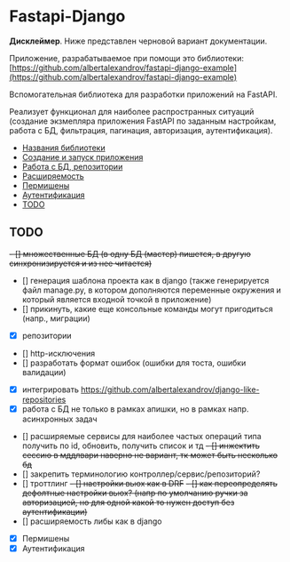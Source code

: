 # Fastapi-Django

**Дисклеймер**. Ниже представлен черновой вариант документации.

Приложение, разрабатываемое при помощи это библиотеки: [https://github.com/albertalexandrov/fastapi-django-example](https://github.com/albertalexandrov/fastapi-django-example)

Вспомогательная библиотека для разработки приложений на FastAPI.

Реализует функционал для наиболее распространных ситуаций (создание экзмепляра приложения FastAPI по заданным настройкам, 
работа с БД, фильтрация, пагинация, авторизация, аутентификация).

- [Названия библиотеки](./docs/Названия%20для%20библиотеки.md)
- [Создание и запуск приложения](./docs/Создание%20и%20запуск%20приложения.md)
- [Работа с БД, репозитории](./docs/Работа%20с%20БД,%20репозитории.md)
- [Расширяемость](./docs/Расширяемость.md)
- [Пермишены](./docs/Пермишены.md)
- [Аутентификация](./docs/Аутентификация.md)
- [TODO](#todo)

## TODO

~~- [] множественные БД (в одну БД (мастер) пишется, в другую синхронизируется и из нее читается)~~
-  [] генерация шаблона проекта как в django (также генерируется файл manage.py, в котором дополняются переменные окружения 
и который является входной точкой в приложение)
-  [] прикинуть, какие еще консольные команды могут пригодиться (напр., миграции)
-  [x] репозитории
-  [] http-исключения
-  [] разработать формат ошибок (ошибки для тоста, ошибки валидации)
-  [x] интегрировать https://github.com/albertalexandrov/django-like-repositories
-  [x] работа с БД не только в рамках апишки, но в рамках напр. асинхронных задач
-  [] расширяемые сервисы для наиболее частых операций типа получить по id, обновить, получить список и тд
~~- [] инжектить сессию в мддлвари наверно не вариант, тк может быть несколько бд~~
- [] закрепить терминологию контроллер/сервис/репозиторий?
- [] троттлинг
~~- [] настройки вьюх как в DRF~~
~~- [] как переопределять дефолтные настройки вьюх? (напр по умолчанию ручки за авторизацией, но для одной какой то нужен доступ без аутентификации)~~
- [] расширяемость либы как в django
- [x] Пермишены
- [x] Аутентификация
